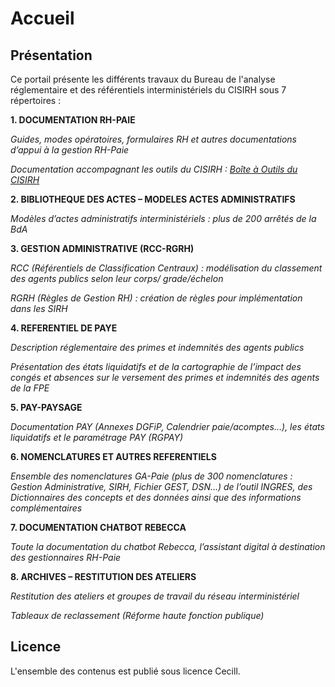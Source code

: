 # Accueil

## Présentation

Ce portail présente les différents travaux du Bureau de l'analyse réglementaire et des référentiels interministériels du CISIRH sous 7 répertoires :



**1. DOCUMENTATION RH-PAIE**

_Guides, modes opératoires, formulaires RH et autres documentations d’appui à la gestion RH-Paie_

_Documentation accompagnant les outils du CISIRH : [Boîte à Outils du CISIRH](https://outils.cisirh.gouv.fr/)_



**2. BIBLIOTHEQUE DES ACTES – MODELES ACTES ADMINISTRATIFS**

_Modèles d’actes administratifs interministériels : plus de 200 arrêtés de la BdA_



**3. GESTION ADMINISTRATIVE (RCC-RGRH)**

_RCC (Référentiels de Classification Centraux) : modélisation du classement des agents publics selon leur corps/ grade/échelon_

_RGRH (Règles de Gestion RH) : création de règles pour implémentation dans les SIRH_



**4. REFERENTIEL DE PAYE**

_Description réglementaire des primes et indemnités des agents publics_

_Présentation des états liquidatifs et de la cartographie de l’impact des congés et absences sur le versement des primes et indemnités des agents de la FPE_



**5. PAY-PAYSAGE**

_Documentation PAY (Annexes DGFiP, Calendrier paie/acomptes…), les états liquidatifs et le paramétrage PAY (RGPAY)_



**6. NOMENCLATURES ET AUTRES REFERENTIELS**

_Ensemble des nomenclatures GA-Paie (plus de 300 nomenclatures : Gestion Administrative, SIRH, Fichier GEST, DSN…) de l’outil INGRES, des Dictionnaires des concepts et des données ainsi que des informations complémentaires_



**7. DOCUMENTATION CHATBOT REBECCA**

_Toute la documentation du chatbot Rebecca, l’assistant digital à destination des gestionnaires RH-Paie_



**8. ARCHIVES – RESTITUTION DES ATELIERS**

_Restitution des ateliers et groupes de travail du réseau interministériel_

_Tableaux de reclassement (Réforme haute fonction publique)_ 


## Licence

L'ensemble des contenus est publié sous licence Cecill.
